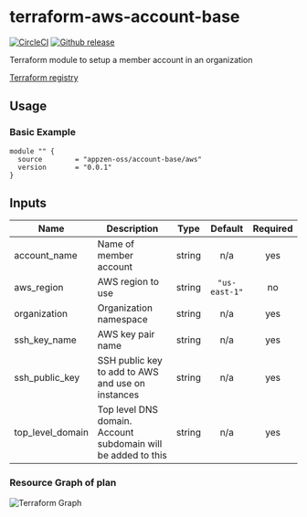 # terraform-aws-account-base

[![CircleCI](https://circleci.com/gh/appzen-oss/terraform-aws-account-base.svg?style=svg)](https://circleci.com/gh/appzen-oss/terraform-aws-account-base)
[![Github release](https://img.shields.io/github/release/appzen-oss/terraform-aws-account-base.svg)](https://github.com/appzen-oss/terraform-aws-account-base/releases)

Terraform module to setup a member account in an organization

[Terraform registry](https://registry.terraform.io/modules/appzen-oss/account-base/aws)

## Usage

### Basic Example

```hcl
module "" {
  source        = "appzen-oss/account-base/aws"
  version       = "0.0.1"
}
```

<!-- BEGINNING OF PRE-COMMIT-TERRAFORM DOCS HOOK -->
## Inputs

| Name | Description | Type | Default | Required |
|------|-------------|:----:|:-----:|:-----:|
| account\_name | Name of member account | string | n/a | yes |
| aws\_region | AWS region to use | string | `"us-east-1"` | no |
| organization | Organization namespace | string | n/a | yes |
| ssh\_key\_name | AWS key pair name | string | n/a | yes |
| ssh\_public\_key | SSH public key to add to AWS and use on instances | string | n/a | yes |
| top\_level\_domain | Top level DNS domain. Account subdomain will be added to this | string | n/a | yes |

<!-- END OF PRE-COMMIT-TERRAFORM DOCS HOOK -->
<!-- BEGINNING OF PRE-COMMIT-TERRAFORM GRAPH HOOK -->

### Resource Graph of plan

![Terraform Graph](resource-plan-graph.png)
<!-- END OF PRE-COMMIT-TERRAFORM GRAPH HOOK -->
